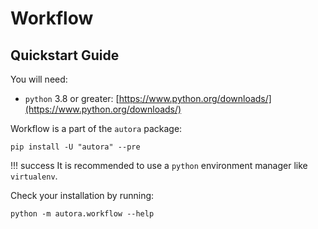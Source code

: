 # Workflow

## Quickstart Guide

You will need:

- `python` 3.8 or greater: [https://www.python.org/downloads/](https://www.python.org/downloads/)

Workflow is a part of the `autora` package:

```shell
pip install -U "autora" --pre
```

!!! success
    It is recommended to use a `python` environment manager like `virtualenv`.

Check your installation by running:
```shell
python -m autora.workflow --help
```
